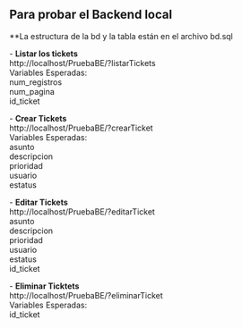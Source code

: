 <h2>Para probar el Backend local</h2>

<p>**La estructura de la bd y la tabla están en el archivo bd.sql</p>

<p>- <b>Listar los tickets</b><br>
http://localhost/PruebaBE/?listarTickets<br>
Variables Esperadas:<br>
num_registros<br>
num_pagina<br>
id_ticket<br></p>


<p>- <b>Crear Tickets</b><br>
http://localhost/PruebaBE/?crearTicket<br>
Variables Esperadas:<br>
asunto<br>
descripcion<br>
prioridad<br>
usuario<br>
estatus<br></p>


<p>- <b>Editar Tickets</b><br>
http://localhost/PruebaBE/?editarTicket<br>
asunto<br>
descripcion<br>
prioridad<br>
usuario<br>
estatus<br>
id_ticket<br></p>

<p>- <b>Eliminar Ticktets</b><br>
http://localhost/PruebaBE/?eliminarTicket<br>
Variables Esperadas:<br>
id_ticket<br></p>
